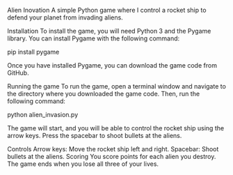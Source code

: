 Alien Inovation
A simple Python game where I control a rocket ship to defend your planet from invading aliens.

Installation
To install the game, you will need Python 3 and the Pygame library. You can install Pygame with the following command:

pip install pygame

Once you have installed Pygame, you can download the game code from GitHub.

Running the game
To run the game, open a terminal window and navigate to the directory where you downloaded the game code. Then, run the following command:

python alien_invasion.py

The game will start, and you will be able to control the rocket ship using the arrow keys. Press the spacebar to shoot bullets at the aliens.

Controls
Arrow keys: Move the rocket ship left and right.
Spacebar: Shoot bullets at the aliens.
Scoring
You score points for each alien you destroy. The game ends when you lose all three of your lives.
